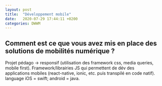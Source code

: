 ```yaml
---
layout: post
title:  "Développement mobile"
date:   2020-07-29 17:44:11 +0200
categories: DWWM
---
```

## Comment est ce que vous avez mis en place des solutions de mobilités numérique ?   
Projet pédago -> responsif (utilisation des framework css, media queries, mobile first). Framework/librairies JS qui permettent de dév des applications mobiles (react-native, ionic, etc. puis transpilé en code natif). language iOS = swift; android = java.